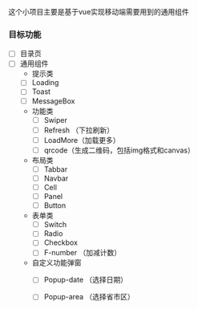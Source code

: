这个小项目主要是基于vue实现移动端需要用到的通用组件

### **目标功能**


- [ ] 目录页 
- [ ] 通用组件
    - 提示类
    - [ ] Loading
    - [ ] Toast
    - [ ] MessageBox
    
    - 功能类
        - [ ] Swiper
        - [ ] Refresh （下拉刷新）
        - [ ] LoadMore（加载更多）
        - [ ] qrcode（生成二维码，包括img格式和canvas）
        
    - 布局类
        - [ ] Tabbar
        - [ ] Navbar
        - [ ] Cell
        - [ ] Panel
        - [ ] Button
        
    - 表单类  
        - [ ] Switch
        - [ ] Radio
        - [ ] Checkbox
        - [ ] F-number  （加减计数）
        
    - 自定义功能弹窗
        - [ ] Popup-date   （选择日期）
        - [ ] Popup-area   （选择省市区）




